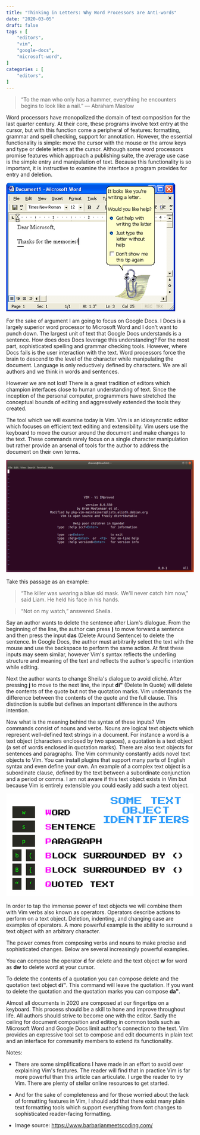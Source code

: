 ```yaml
---
title: "Thinking in Letters: Why Word Processors are Anti-words"
date: "2020-03-05" 
draft: false 
tags : [
    "editors",
    "vim",
    "google-docs",
    "microsoft-word",
]
categories : [
    "editors",
]
---
```


> “To the man who only has a hammer, everything he encounters begins to look like a nail.”
― Abraham Maslow 

Word processors have monopolized the domain of text composition for the last quarter century. At their core, these programs involve text entry at the cursor, but with this function come a peripheral of features: formatting, grammar and spell checking, support for annotation. However, the essential functionality is simple: move the cursor with the mouse or the arrow keys and type or delete letters at the cursor. Although some word processors promise features which approach a publishing suite, the average use case is the simple entry and manipulation of text. Because this functionality is so important, it is instructive to examine the interface a program provides for entry and deletion. 

![Microsoft Word](/img/officexp_clippy.png)

For the sake of argument I am going to focus on Google Docs. I Docs is a largely superior word processor to Microsoft Word and I don't want to punch down. The largest unit of text that Google Docs understands is a sentence. How does does Docs leverage this understanding? For the most part, sophisticated spelling and grammar checking tools. However, where Docs fails is the user interaction with the text. Word processors force the brain to descend to the level of the character while manipulating the document. Language is only reductively defined by characters. We are all authors and we think in words and sentences.

However we are not lost! There is a great tradition of editors which champion interfaces close to human understanding of text. Since the inception of the personal computer, programmers have stretched the conceptual bounds of editing and aggressively extended the tools they created.

The tool which we will examine today is Vim. Vim is an idiosyncratic editor which focuses on efficient text editing and extensibility. Vim users use the keyboard to move the cursor around the document and make changes to the text. These commands rarely focus on a single character manipulation but rather provide an arsenal of tools for the author to address the document on their own terms. 

![Vim](/img/vim-5-1.png)

Take this passage as an example:

> “The killer was wearing a blue ski mask. We'll never catch him now," said Liam. He held his face in his hands.  

> “Not on my watch,” answered Sheila. 

Say an author wants to delete the sentence after Liam's dialogue. From the beginning of the line, the author can press **)** to move forward a sentence and then press the input **das** (Delete Around Sentence) to delete the sentence. In Google Docs, the author must arbitrarily  select the text with the mouse and use the backspace to perform the same action. At first these inputs may seem similar, however Vim's syntax reflects the underling structure and meaning of the text and reflects the author's specific intention while editing. 

Next the author wants to change Sheila's dialogue to avoid cliché. After pressing **j** to move to the next line, the input **di"** (Delete In Quote) will delete the contents of the quote but not the quotation marks. Vim understands the difference between the contents of the quote and the full clause. This distinction is subtle but defines an important difference in the authors intention.

Now what is the meaning behind the syntax of these inputs? Vim commands consist of nouns and verbs. Nouns are logical text objects which represent well-defined text strings in a document. For instance a word is a text object (characters enclosed by two spaces), a quotation is a text object (a set of words enclosed in quotation marks). There are also text objects for sentences and paragraphs. The Vim community constantly adds novel text objects to Vim. You can install plugins that support many parts of English syntax and even define your own. An example of a complex text object is a subordinate clause, defined by the text between a subordinate conjunction and a period or comma. I am not aware if this text object exists in Vim but because Vim is entirely extensible you could easily add such a text object.


![Text Object](/img/vim-text-objects-commands.jpg)

In order to tap the immense power of text objects we will combine them with Vim verbs also known as operators. Operators describe actions to perform on a text object. Deletion, indenting, and changing case are examples of operators. A more powerful example is the ability to surround a text object with an arbitrary character. 

The power comes from composing verbs and nouns to make precise and sophisticated changes. Below are several increasingly powerful examples.

You can compose the operator **d** for delete and the text object **w** for word as **dw** to delete word at your cursor.

To delete the contents of a quotation you can compose delete and the quotation text object **di"**. This command will leave the quotation. If you want to delete the quotation and the quotation marks you can compose **da"**.

Almost all documents in 2020 are composed at our fingertips on a keyboard. This process should be a skill to hone and improve throughout life. All authors should strive to become one with the editor. Sadly the ceiling for document composition and editing in common tools such as Microsoft Word and Google Docs limit author's connection to the text. Vim provides an expressive tool set to compose and edit documents in plain text and an interface for community members to extend its functionality.  

Notes:

* There are some simplifications I have made in an effort to avoid over explaining Vim's features. The reader will find that in practice Vim is far more powerful than this article can articulate. I urge the reader to try Vim. There are plenty of stellar online resources to get started. 

* And for the sake of completeness and for those worried about the lack of formatting features in Vim, I should add that there exist many plain text formatting tools which support everything from font changes to sophisticated reader-facing formatting. 


* Image source: https://www.barbarianmeetscoding.com/